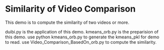 # Similarity of Video Comparison
This demo is to compute the similarity of two videos or more.

duibi.py is the application of this demo.
kmeans_orb.py is the preparision of this demo.
use python kmeans_orb.py to generate the kmeans_pkl for demo to read.
use Video_Comparison_BasedOn_orb.py to compute the similarity.
